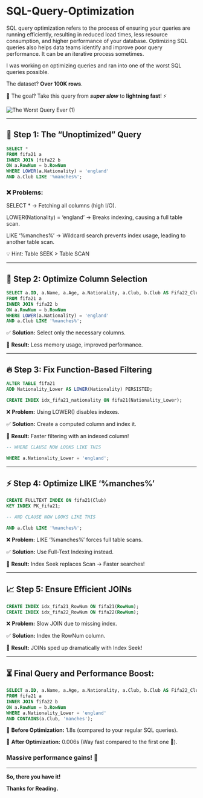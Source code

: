 # SQL-Query-Optimization


SQL query optimization refers to the process of ensuring your queries are running efficiently, resulting in reduced load times, less resource consumption, and higher performance of your database. Optimizing SQL queries also helps data teams identify and improve poor query performance. It can be an iterative process sometimes.

I was working on optimizing queries and ran into one of the worst SQL queries possible. 

The dataset? **Over 100K rows**.

💭 The goal? Take this query from *__super slow__* to **lightning fast**! ⚡

![The Worst Query Ever (1)](https://github.com/user-attachments/assets/cc50e4c7-284e-47e3-91b3-45f44bb22782)

--------------------------------

## 🚨 Step 1: The “Unoptimized” Query

```SQL
SELECT *
FROM fifa21 a
INNER JOIN [fifa22 b
ON a.RowNum = b.RowNum
WHERE LOWER(a.Nationality) = 'england'
AND a.Club LIKE '%manches%';
```
### ❌ Problems:

SELECT * → Fetching all columns (high I/O).

LOWER(Nationality) = ‘england’ → Breaks indexing, causing a full table scan.

LIKE ‘%manches%’ → Wildcard search prevents index usage, leading to another table scan.

💡 Hint: Table SEEK > Table SCAN

---------------------------------

## 🚀 Step 2: Optimize Column Selection

```SQL
SELECT a.ID, a.Name, a.Age, a.Nationality, a.Club, b.Club AS Fifa22_Club
FROM fifa21 a
INNER JOIN fifa22 b
ON a.RowNum = b.RowNum
WHERE LOWER(a.Nationality) = 'england'
AND a.Club LIKE '%manches%';
```

✅ **Solution:** Select only the necessary columns.

🚀 **Result:** Less memory usage, improved performance.


----------------------------------

## 🔥 Step 3: Fix Function-Based Filtering

```SQL
ALTER TABLE fifa21
ADD Nationality_Lower AS LOWER(Nationality) PERSISTED;
```

```SQL
CREATE INDEX idx_fifa21_nationality ON fifa21(Nationality_Lower);
```

❌ **Problem:** Using LOWER() disables indexes.

✅ **Solution:** Create a computed column and index it.

🚀 **Result:** Faster filtering with an indexed column!

```SQL
-- WHERE CLAUSE NOW LOOKS LIKE THIS

WHERE a.Nationality_Lower = 'england';
```

--------------------------------------

## ⚡ Step 4: Optimize LIKE ‘%manches%’

```SQL
CREATE FULLTEXT INDEX ON fifa21(Club)
KEY INDEX PK_fifa21;
```

```SQL
-- AND CLAUSE NOW LOOKS LIKE THIS

AND a.Club LIKE '%manches%';
```

❌ **Problem:** LIKE ‘%manches%’ forces full table scans.

✅ **Solution:** Use Full-Text Indexing instead.

🚀 **Result:** Index Seek replaces Scan → Faster searches!

---------------------------

## 📈 Step 5: Ensure Efficient JOINs

```SQL
CREATE INDEX idx_fifa21_RowNum ON fifa21(RowNum);
CREATE INDEX idx_fifa22_RowNum ON fifa22(RowNum);
```

❌ **Problem:** Slow JOIN due to missing index.

✅ **Solution:** Index the RowNum column.

🚀 **Result:** JOINs sped up dramatically with Index Seek!

----------------------------

## ⏳ Final Query and Performance Boost:

```SQL
SELECT a.ID, a.Name, a.Age, a.Nationality, a.Club, b.Club AS Fifa22_Club
FROM fifa21 a
INNER JOIN fifa22 b
ON a.RowNum = b.RowNum
WHERE a.Nationality_Lower = 'england'
AND CONTAINS(a.Club, 'manches');
```

🔻 **Before Optimization:** 1.8s (compared to your regular SQL queries).

🔺 **After Optimization:** 0.006s (Way fast compared to the first one 🚀).

### Massive performance gains! 🎯

-------------------------------

**So, there you have it!**

**Thanks for Reading.**
